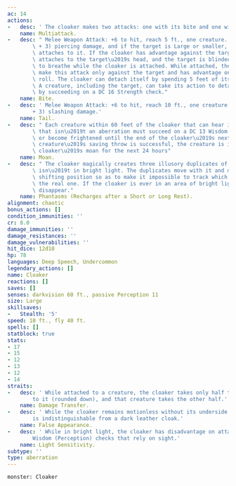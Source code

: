 ```yaml
---
ac: 14
actions:
-   desc: ' The cloaker makes two attacks: one with its bite and one with its tail.'
    name: Multiattack.
-   desc: " Melee Weapon Attack: +6 to hit, reach 5 ft., one creature. Hit: 10 (2d6\
        \ + 3) piercing damage, and if the target is Large or smaller, the cloaker\
        \ attaches to it. If the cloaker has advantage against the target, the cloaker\
        \ attaches to the target\u2019s head, and the target is blinded and unable\
        \ to breathe while the cloaker is attached. While attached, the cloaker can\
        \ make this attack only against the target and has advantage on the attack\
        \ roll. The cloaker can detach itself by spending 5 feet of its movement.\
        \ A creature, including the target, can take its action to detach the cloaker\
        \ by succeeding on a DC 16 Strength check."
    name: Bite.
-   desc: ' Melee Weapon Attack: +6 to hit, reach 10 ft., one creature. Hit: 7 (1d8
        + 3) slashing damage.'
    name: Tail.
-   desc: " Each creature within 60 feet of the cloaker that can hear its moan and\
        \ that isn\u2019t an aberration must succeed on a DC 13 Wisdom saving throw\
        \ or become frightened until the end of the cloaker\u2019s next turn. If a\
        \ creature\u2019s saving throw is successful, the creature is immune to the\
        \ cloaker\u2019s moan for the next 24 hours"
    name: Moan.
-   desc: " The cloaker magically creates three illusory duplicates of itself if it\
        \ isn\u2019t in bright light. The duplicates move with it and mimic its actions,\
        \ shifting position so as to make it impossible to track which cloaker is\
        \ the real one. If the cloaker is ever in an area of bright light, the duplicates\
        \ disappear."
    name: Phantasms (Recharges after a Short or Long Rest).
alignment: chaotic
bonus_actions: []
condition_immunities: ''
cr: 8.0
damage_immunities: ''
damage_resistances: ''
damage_vulnerabilities: ''
hit_dice: 12d10
hp: 78
languages: Deep Speech, Undercommon
legendary_actions: []
name: Cloaker
reactions: []
saves: []
senses: darkvision 60 ft., passive Perception 11
size: Large
skillsaves:
-   Stealth: '5'
speed: 10 ft., fly 40 ft.
spells: []
statblock: true
stats:
- 17
- 15
- 12
- 13
- 12
- 14
straits:
-   desc: ' While attached to a creature, the cloaker takes only half the damage dealt
        to it (rounded down), and that creature takes the other half.'
    name: Damage Transfer.
-   desc: ' While the cloaker remains motionless without its underside exposed, it
        is indistinguishable from a dark leather cloak.'
    name: False Appearance.
-   desc: ' While in bright light, the cloaker has disadvantage on attack rolls and
        Wisdom (Perception) checks that rely on sight.'
    name: Light Sensitivity.
subtype: ''
type: aberration
---
```

```statblock
monster: Cloaker
```